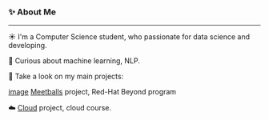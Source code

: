 ### ✨ About Me
***
☀️ I'm a Computer Science student, who passionate for data science and developing.

🌟 Curious about machine learning, NLP.

🔭 Take a look on my main projects:

[image](https://github.com/MaayanMashhadi/MaayanMashhadi/assets/94162474/b5f5d85d-0b34-47eb-b1d1-4fb1b57354ca)  [Meetballs](https://github.com/redhat-beyond/MeetBalls) project, Red-Hat Beyond program

☁️ [Cloud](https://github.com/MaayanMashhadi/Cloud) project, cloud course.



